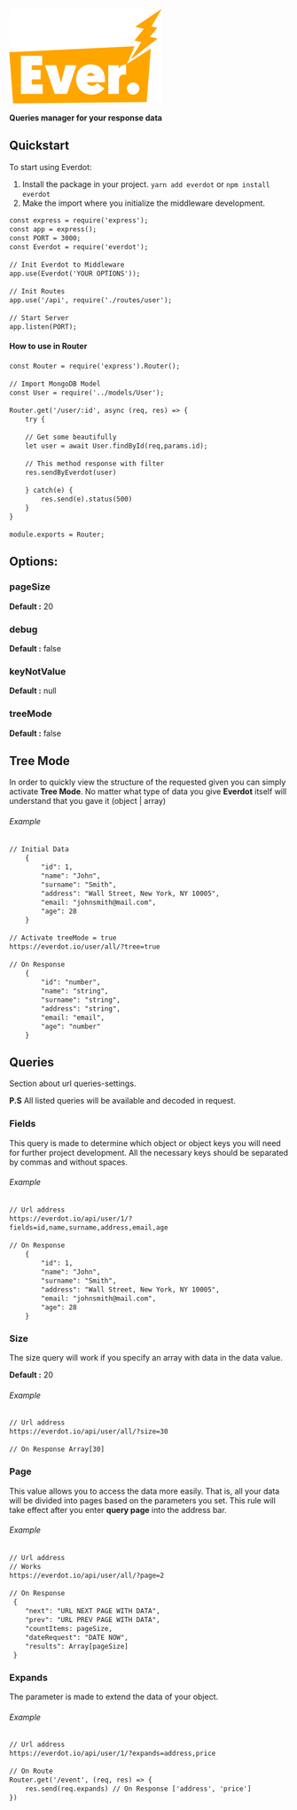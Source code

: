 ![Everdot](./everdot.png)

**Queries manager for your response data**

## Quickstart

To start using Everdot:

1. Install the package in your project. `yarn add everdot` or `npm install everdot`
2. Make the import where you initialize the middleware development.

```
const express = require('express');
const app = express();
const PORT = 3000;
const Everdot = require('everdot');

// Init Everdot to Middleware
app.use(Everdot('YOUR OPTIONS'));

// Init Routes
app.use('/api', require('./routes/user');

// Start Server
app.listen(PORT);
```

#### How to use in Router

```
const Router = require('express').Router();

// Import MongoDB Model
const User = require('../models/User');

Router.get('/user/:id', async (req, res) => {
    try {
    
    // Get some beautifully
    let user = await User.findById(req,params.id);

    // This method response with filter
    res.sendByEverdot(user)

    } catch(e) {
        res.send(e).status(500)
    }
}

module.exports = Router;
```

## Options:

### pageSize

**Default :** 20

### debug

**Default :** false

### keyNotValue

**Default :** null

### treeMode

**Default :** false

## Tree Mode

In order to quickly view the structure of the requested given you can simply activate **Tree Mode**. No matter what type of data you give **Everdot** itself will understand that you gave it (object | array)

###### Example

```
// Initial Data
    {
        "id": 1,
        "name": "John",
        "surname": "Smith",
        "address": "Wall Street, New York, NY 10005",
        "email: "johnsmith@mail.com",
        "age": 28
    }

// Activate treeMode = true
https://everdot.io/user/all/?tree=true

// On Response
    {
        "id": "number",
        "name": "string",
        "surname": "string",
        "address": "string",
        "email: "email",
        "age": "number"
    }
```

## Queries

Section about url queries-settings.

**P.S**
All listed queries will be available and decoded in request.

### Fields

This query is made to determine which object or object keys you will need for further project development. All the necessary keys should be separated by commas and without spaces.

###### Example

```
// Url address
https://everdot.io/api/user/1/?fields=id,name,surname,address,email,age

// On Response
    {
        "id": 1,
        "name": "John",
        "surname": "Smith",
        "address": "Wall Street, New York, NY 10005",
        "email: "johnsmith@mail.com",
        "age": 28
    }
```

### Size

The size query will work if you specify an array with data in the data value.

**Default :** 20

###### Example

```
// Url address
https://everdot.io/api/user/all/?size=30

// On Response Array[30]
```

### Page

This value allows you to access the data more easily. That is, all your data will be divided into pages based on the parameters you set. This rule will take effect after you enter **query page** into the address bar.

###### Example

```
// Url address
// Works
https://everdot.io/api/user/all/?page=2

// On Response
 {
    "next": "URL NEXT PAGE WITH DATA",
    "prev": "URL PREV PAGE WITH DATA",
    "countItems: pageSize,
    "dateRequest": "DATE NOW",
    "results": Array[pageSize]
 }
```

### Expands

The parameter is made to extend the data of your object.

###### Example

```
// Url address
https://everdot.io/api/user/1/?expands=address,price

// On Route
Router.get('/event', (req, res) => {
    res.send(req.expands) // On Response ['address', 'price']
})
```
